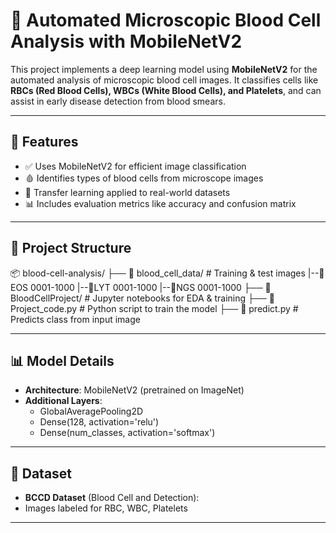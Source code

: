 # 🧬 Automated Microscopic Blood Cell Analysis with MobileNetV2

This project implements a deep learning model using **MobileNetV2** for the automated analysis of microscopic blood cell images. It classifies cells like **RBCs (Red Blood Cells), WBCs (White Blood Cells), and Platelets**, and can assist in early disease detection from blood smears.

---

## 📌 Features

- ✅ Uses MobileNetV2 for efficient image classification
- 🩸 Identifies types of blood cells from microscope images
- 🧠 Transfer learning applied to real-world datasets
- 📊 Includes evaluation metrics like accuracy and confusion matrix

---

## 📁 Project Structure

📦 blood-cell-analysis/
├── 📂 blood_cell_data/ # Training & test images
        |--📂EOS 0001-1000
        |--📂LYT 0001-1000
        |--📂NGS 0001-1000
├── 📂 BloodCellProject/ # Jupyter notebooks for EDA & training
├── 📜 Project_code.py # Python script to train the model
├── 📜 predict.py # Predicts class from input image



---

## 📊 Model Details

- **Architecture**: MobileNetV2 (pretrained on ImageNet)
- **Additional Layers**:
  - GlobalAveragePooling2D
  - Dense(128, activation='relu')
  - Dense(num_classes, activation='softmax')

---

## 🧪 Dataset

- **BCCD Dataset** (Blood Cell and Detection): 
- Images labeled for RBC, WBC, Platelets

---




